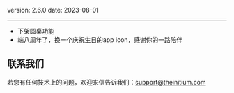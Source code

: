 version: 2.6.0
date: 2023-08-01

---

- 下架圆桌功能
- 端八周年了，换一个庆祝生日的app icon，感谢你的一路陪伴

## 联系我们

若您有任何技术上的问题，欢迎来信告诉我们：[support@theinitium.com](mailto:support@theinitium.com)